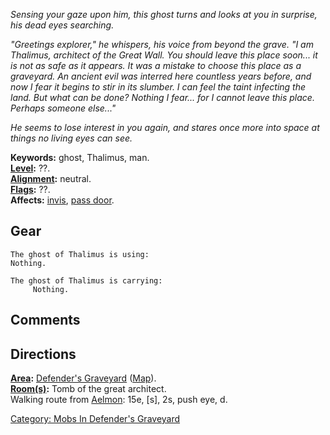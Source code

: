 *Sensing your gaze upon him, this ghost turns and looks at you in
surprise, his dead eyes searching.*

*"Greetings explorer," he whispers, his voice from beyond the grave. "I
am Thalimus, architect of the Great Wall. You should leave this place
soon... it is not as safe as it appears. It was a mistake to choose this
place as a graveyard. An ancient evil was interred here countless years
before, and now I fear it begins to stir in its slumber. I can feel the
taint infecting the land. But what can be done? Nothing I fear... for I
cannot leave this place. Perhaps someone else..."*

*He seems to lose interest in you again, and stares once more into space
at things no living eyes can see.*

**Keywords:** ghost, Thalimus, man.  
**[Level](Level.md "wikilink"):** ??.  
**[Alignment](Alignment.md "wikilink"):** neutral.  
**[Flags](:Category:_Mob_Types.md "wikilink"):** ??.  
**Affects:** [invis](Invis.md "wikilink"), [pass
door](Pass_Door.md "wikilink").  

## Gear

`The ghost of Thalimus is using:`  
`Nothing.`

`The ghost of Thalimus is carrying:`  
`     Nothing.`

## Comments

## Directions

**[Area](:Category:_Areas.md "wikilink"):** [Defender's
Graveyard](:Category:_Defender's_Graveyard.md "wikilink")
([Map](Defender's_Graveyard_Map.md "wikilink")).  
**[Room(s)](:Category:_Rooms.md "wikilink"):** Tomb of the great
architect.  
Walking route from [Aelmon](Aelmon.md "wikilink"): 15e, \[s\], 2s, push
eye, d.  

[Category: Mobs In Defender's
Graveyard](Category:_Mobs_In_Defender's_Graveyard "wikilink")
